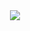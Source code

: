 <div align="center"> <img src="https://github-readme-stats.vercel.app/api?username=DeLieMLmmer&show_icons=true"> </div>
